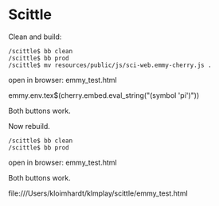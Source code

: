 # Scittle

Clean and build:

```
/scittle$ bb clean
/scittle$ bb prod
/scittle$ mv resources/public/js/sci-web.emmy-cherry.js .
```

open in browser: emmy_test.html

emmy.env.tex$(cherry.embed.eval_string("(symbol 'pi')"))

Both buttons work. 

Now rebuild.
```
/scittle$ bb clean
/scittle$ bb prod
```

open in browser: emmy_test.html

Both buttons work. 



file:///Users/kloimhardt/klmplay/scittle/emmy_test.html

